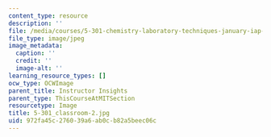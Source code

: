 ```yaml
---
content_type: resource
description: ''
file: /media/courses/5-301-chemistry-laboratory-techniques-january-iap-2012/972fa45c276039a6ab0cb82a5beec06c_5-301_classroom-2.jpg
file_type: image/jpeg
image_metadata:
  caption: ''
  credit: ''
  image-alt: ''
learning_resource_types: []
ocw_type: OCWImage
parent_title: Instructor Insights
parent_type: ThisCourseAtMITSection
resourcetype: Image
title: 5-301_classroom-2.jpg
uid: 972fa45c-2760-39a6-ab0c-b82a5beec06c
---
```

